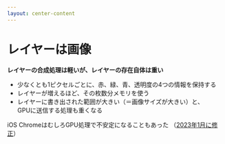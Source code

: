 ```yaml
---
layout: center-content
---
```


# レイヤーは画像

**レイヤーの合成処理は軽いが、レイヤーの存在自体は重い**

- 少なくとも1ピクセルごとに、赤、緑、青、透明度の4つの情報を保持する
- レイヤーが増えるほど、その枚数分メモリを使う
- レイヤーに書き出された範囲が大きい（＝画像サイズが大きい）と、<br />GPUに送信する処理も重くなる

iOS ChromeはむしろGPU処理で不安定になることもあった
（[2023年1月に修正](https://bugs.webkit.org/show_bug.cgi?id=228333)）


<!--
レイヤーの合成だけで済ませることで、処理は確かに軽くなりますが、レイヤーの存在自体は非常に重く、メモリを大量に消費するものです。

レイヤーを構成する1ピクセルごとに、少なくとも色を表す赤、緑、青、透明度の4バイトの情報を格納する必要があり、それを縦横のピクセル分、メモリを確保しなければなりません。

アニメーションがかくつくときには、わざと3Dの指定を入れたり、will-changeプロパティを指定することで、レイヤーを無理やり生成させる手法も使われていますが、スマートフォンではむしろ負荷が大きくなるリスクがあります。

iOSのChromeでは、GPU処理を伴うtransform、opacityなどをtransitionさせたときに、フレームレートが落ちて瞬時にアニメーション終了後の表示になってしまうバグに遭遇することもあります。

とはいえ、このバグも解決の未来は近そうです。
-->

